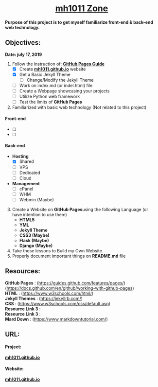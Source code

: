 #  <div align="center">[**mh1011 Zone**](https://mh1011.github.io/) </div>

#### Purpose of this project is to get myself familiarize front-end & back-end web technology.  

## Objectives:  
**Date: july 17, 2019**  
01. Follow the instruction of: [**GitHub Pages Guide**](https://guides.github.com/features/pages/)    
    - [x] Create [**mh1011.github.io**](https://mh1011.github.io/) website  
    - [x] Get a Basic Jekyll Theme  
      - [ ] Change/Modify the Jekyll Theme  
    - [ ] Work on index.md (or indel.html) file  
    - [ ] Create a Webpage showcasing your projects  
    - [ ] Utilize Python web framework  
    - [ ] Test the limits of **GitHub Pages**
02. Familiarized with basic web technology (Not related to this project)    
#### Front-end  
   - [ ]  
   - [ ]  
#### Back-end  
   - **Hosting**   
      - [x] Shared     
      - [ ] VPS  
      - [ ] Dedicated  
      - [ ] Cloud  
   - **Management**  
      - [ ] cPanel  
      - [ ] WHM  
      - [ ] Webmin (Maybe)  
03. Create a Website on **GitHub Pages**using the following Language (or have intention to use them)        
    - **HTML5**  
    - **YML**  
    - **Jekyll Theme**  
    - **CSS3 (Maybe)**  
    - **Flask (Maybe)**  
    - **Django (Maybe)**  
04. Take these lessons to Build my Own Website.    
05. Properly document important things on **README.md** file    


## Resources:  
**GitHub Pages**    : (https://guides.github.com/features/pages/)  
                      (https://docs.github.com/en/github/working-with-github-pages)  
**HTML**            : (https://www.w3schools.com/html/)  
**Jekyll Themes**   : (https://jekyllrb.com/)  
**CSS**             : (https://www.w3schools.com/css/default.asp)  
**Resource Link 3** :  
**Resource Link 3** :  
**Mard Down**       : (https://www.markdowntutorial.com/)    

## URL:  
#### Project:    
[**mh1011.github.io**](https://github.com/mh1011/mh1011.github.io)  
#### Website:  
[**mh1011.github.io**](https://mh1011.github.io/)  